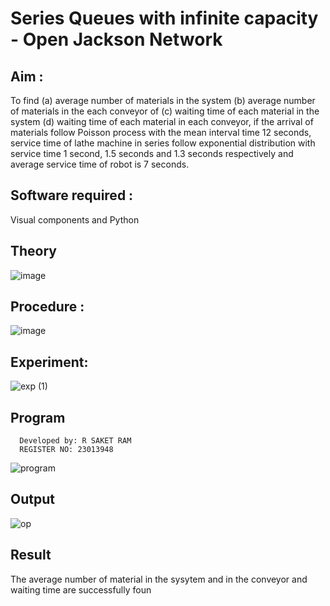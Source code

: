 # Series Queues with infinite capacity - Open Jackson Network

## Aim :
To find (a) average number of materials in the system (b) average number of materials in the each conveyor of (c) waiting time of each material in the system (d) waiting time of each material in each conveyor, if the arrival  of materials follow Poisson process with the mean interval time 12 seconds, service time of  lathe machine in series follow exponential distribution  with service time  1 second, 1.5 seconds and 1.3 seconds respectively and average service time of robot is 7 seconds.

## Software required :
Visual components and Python

## Theory

![image](https://user-images.githubusercontent.com/103921593/203239736-7b81f599-71a8-4ae7-b63e-5d98acd9ea54.png)


## Procedure :

![image](https://user-images.githubusercontent.com/103921593/203239789-bc870dce-6727-487b-a0e2-4fc3f5114889.png)


## Experiment:

![exp (1)](https://github.com/ramjan1729/Open-Jacson-Networks/assets/154911090/c8f84699-51d6-47ab-b899-7c7657a65e62)



## Program
      Developed by: R SAKET RAM 
      REGISTER NO: 23013948

![program](https://github.com/ramjan1729/Open-Jacson-Networks/assets/154911090/301598e4-9f2b-490c-8212-fadf4968f96a)




## Output

![op](https://github.com/ramjan1729/Open-Jacson-Networks/assets/154911090/c66337c2-4b28-4fe2-a9fe-45e6acd5416a)



## Result
The average number of material in the sysytem and in the conveyor and waiting time are
successfully foun
